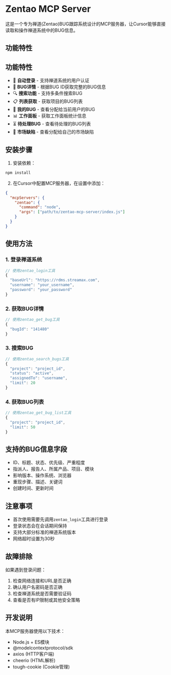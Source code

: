 # Zentao MCP Server

这是一个专为禅道(Zentao)BUG跟踪系统设计的MCP服务器，让Cursor能够直接读取和操作禅道系统中的BUG信息。

## 功能特性
## 功能特性

- 🔐 **自动登录** - 支持禅道系统的用户认证
- 🐛 **BUG详情** - 根据BUG ID获取完整的BUG信息
- 🔍 **搜索功能** - 支持多条件搜索BUG
- 📋 **列表获取** - 获取项目的BUG列表
- 👤 **我的BUG** - 查看分配给当前用户的BUG
- 📊 **工作面板** - 获取工作面板统计信息
- ⏳ **待处理BUG** - 查看待处理的BUG列表
- 🏪 **市场缺陷** - 查看分配给自己的市场缺陷

## 安装步骤

1. 安装依赖：
```bash
npm install
```

2. 在Cursor中配置MCP服务器，在设置中添加：
```json
{
  "mcpServers": {
    "zentao": {
      "command": "node",
      "args": ["path/to/zentao-mcp-server/index.js"]
    }
  }
}
```

## 使用方法

### 1. 登录禅道系统
```javascript
// 使用zentao_login工具
{
  "baseUrl": "https://rdms.streamax.com",
  "username": "your_username",
  "password": "your_password"
}
```

### 2. 获取BUG详情
```javascript
// 使用zentao_get_bug工具
{
  "bugId": "141480"
}
```

### 3. 搜索BUG
```javascript
// 使用zentao_search_bugs工具
{
  "project": "project_id",
  "status": "active",
  "assignedTo": "username",
  "limit": 20
}
```

### 4. 获取BUG列表
```javascript
// 使用zentao_get_bug_list工具
{
  "project": "project_id",
  "limit": 50
}
```

## 支持的BUG信息字段

- ID、标题、状态、优先级、严重程度
- 指派人、报告人、所属产品、项目、模块
- 影响版本、操作系统、浏览器
- 重现步骤、描述、关键词
- 创建时间、更新时间

## 注意事项

- 首次使用需要先调用`zentao_login`工具进行登录
- 登录状态会在会话期间保持
- 支持大部分标准的禅道系统版本
- 网络超时设置为30秒

## 故障排除

如果遇到登录问题：
1. 检查网络连接和URL是否正确
2. 确认用户名密码是否正确
3. 检查禅道系统是否需要验证码
4. 查看是否有IP限制或其他安全策略

## 开发说明

本MCP服务器使用以下技术：
- Node.js + ES模块
- @modelcontextprotocol/sdk
- axios (HTTP客户端)
- cheerio (HTML解析)
- tough-cookie (Cookie管理)